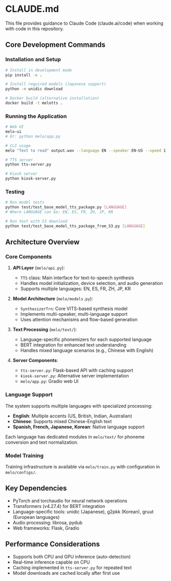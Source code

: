 # CLAUDE.md

This file provides guidance to Claude Code (claude.ai/code) when working with code in this repository.

## Core Development Commands

### Installation and Setup
```bash
# Install in development mode
pip install -e .

# Install required models (Japanese support)
python -m unidic download

# Docker build (alternative installation)
docker build -t melotts .
```

### Running the Application
```bash
# Web UI
melo-ui
# Or: python melo/app.py

# CLI usage
melo "Text to read" output.wav --language EN --speaker EN-US --speed 1.5

# TTS server
python tts-server.py

# Kiosk server
python kiosk-server.py
```

### Testing
```bash
# Run model tests
python test/test_base_model_tts_package.py [LANGUAGE]
# Where LANGUAGE can be: EN, ES, FR, ZH, JP, KR

# Run test with S3 download
python test/test_base_model_tts_package_from_S3.py [LANGUAGE]
```

## Architecture Overview

### Core Components

1. **API Layer** (`melo/api.py`):
   - `TTS` class: Main interface for text-to-speech synthesis
   - Handles model initialization, device selection, and audio generation
   - Supports multiple languages: EN, ES, FR, ZH, JP, KR

2. **Model Architecture** (`melo/models.py`):
   - `SynthesizerTrn`: Core VITS-based synthesis model
   - Implements multi-speaker, multi-language support
   - Uses attention mechanisms and flow-based generation

3. **Text Processing** (`melo/text/`):
   - Language-specific phonemizers for each supported language
   - BERT integration for enhanced text understanding
   - Handles mixed language scenarios (e.g., Chinese with English)

4. **Server Components**:
   - `tts-server.py`: Flask-based API with caching support
   - `kiosk-server.py`: Alternative server implementation
   - `melo/app.py`: Gradio web UI

### Language Support

The system supports multiple languages with specialized processing:
- **English**: Multiple accents (US, British, Indian, Australian)
- **Chinese**: Supports mixed Chinese-English text
- **Spanish, French, Japanese, Korean**: Native language support

Each language has dedicated modules in `melo/text/` for phoneme conversion and text normalization.

### Model Training
Training infrastructure is available via `melo/train.py` with configuration in `melo/configs/`.

## Key Dependencies

- PyTorch and torchaudio for neural network operations
- Transformers (v4.27.4) for BERT integration
- Language-specific tools: unidic (Japanese), g2pkk (Korean), gruut (European languages)
- Audio processing: librosa, pydub
- Web frameworks: Flask, Gradio

## Performance Considerations

- Supports both CPU and GPU inference (auto-detection)
- Real-time inference capable on CPU
- Caching implemented in `tts-server.py` for repeated text
- Model downloads are cached locally after first use